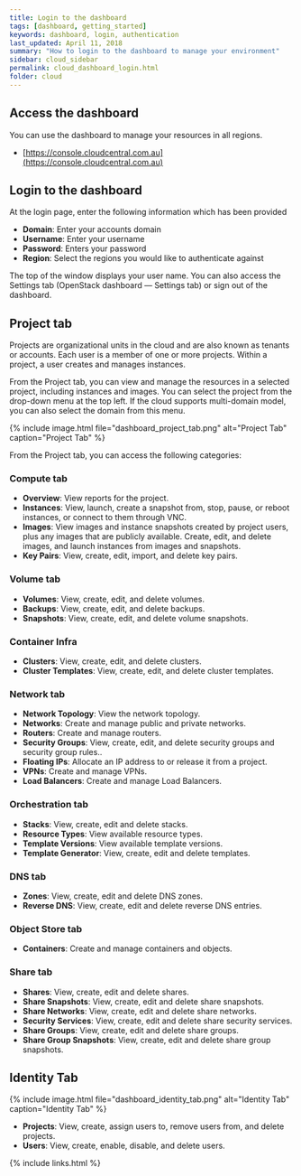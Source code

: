```yaml
---
title: Login to the dashboard
tags: [dashboard, getting_started]
keywords: dashboard, login, authentication
last_updated: April 11, 2018
summary: "How to login to the dashboard to manage your environment"
sidebar: cloud_sidebar
permalink: cloud_dashboard_login.html
folder: cloud
---
```


## Access the dashboard

You can use the dashboard to manage your resources in all regions.

* [https://console.cloudcentral.com.au](https://console.cloudcentral.com.au)

## Login to the dashboard

At the login page, enter the following information which has been provided

* **Domain**: Enter your accounts domain
* **Username**: Enter your username
* **Password**: Enters your password
* **Region**: Select the regions you would like to authenticate against

The top of the window displays your user name. You can also access the Settings tab (OpenStack dashboard — Settings tab) or sign out of the dashboard.

## Project tab

Projects are organizational units in the cloud and are also known as tenants or accounts. Each user is a member of one or more projects. Within a project, a user creates and manages instances.

From the Project tab, you can view and manage the resources in a selected project, including instances and images. You can select the project from the drop-down menu at the top left. If the cloud supports multi-domain model, you can also select the domain from this menu.

{% include image.html file="dashboard_project_tab.png" alt="Project Tab" caption="Project Tab" %}

From the Project tab, you can access the following categories:

### Compute tab

* **Overview**: View reports for the project.
* **Instances**: View, launch, create a snapshot from, stop, pause, or reboot instances, or connect to them through VNC.
* **Images**: View images and instance snapshots created by project users, plus any images that are publicly available. Create, edit, and delete images, and launch instances from images and snapshots.
* **Key Pairs**: View, create, edit, import, and delete key pairs.

###  Volume tab

* **Volumes**: View, create, edit, and delete volumes.
* **Backups**: View, create, edit, and delete backups.
* **Snapshots**: View, create, edit, and delete volume snapshots.

### Container Infra

* **Clusters**: View, create, edit, and delete clusters.
* **Cluster Templates**: View, create, edit, and delete cluster templates.

### Network tab

* **Network Topology**: View the network topology.
* **Networks**: Create and manage public and private networks.
* **Routers**: Create and manage routers.
* **Security Groups**: View, create, edit, and delete security groups and security group rules..
* **Floating IPs**: Allocate an IP address to or release it from a project.
* **VPNs**: Create and manage VPNs.
* **Load Balancers**: Create and manage Load Balancers.

### Orchestration tab
* **Stacks**: View, create, edit and delete stacks.
* **Resource Types**: View available resource types.
* **Template Versions**: View available template versions.
* **Template Generator**: View, create, edit and delete templates.

### DNS tab
* **Zones**: View, create, edit and delete DNS zones.
* **Reverse DNS**: View, create, edit and delete reverse DNS entries.

### Object Store tab
* **Containers**: Create and manage containers and objects.

### Share tab
* **Shares**: View, create, edit and delete shares.
* **Share Snapshots**: View, create, edit and delete share snapshots.
* **Share Networks**: View, create, edit and delete share networks.
* **Security Services**: View, create, edit and delete share security services.
* **Share Groups**: View, create, edit and delete share groups.
* **Share Group Snapshots**: View, create, edit and delete share group snapshots.

## Identity Tab

{% include image.html file="dashboard_identity_tab.png" alt="Identity Tab" caption="Identity Tab" %}

* **Projects**: View, create, assign users to, remove users from, and delete projects.
* **Users**: View, create, enable, disable, and delete users.

{% include links.html %}
